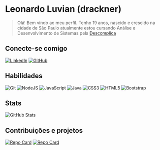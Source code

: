 # Leonardo Luvian (drackner)

> Olá! Bem vindo ao meu perfil. Tenho 19 anos, nascido e crescido na cidade de São Paulo atualmente estou cursando Análise e Desenvolvimento de Sistemas pela [Descomplica](https://descomplica.com.br/faculdade/)

## Conecte-se comigo
[![LinkedIn](https://img.shields.io/badge/LinkedIn-750075?style=for-the-badge&logo=linkedin&logoColor=white)](https://www.linkedin.com/in/leonardo-luvian) [![GitHub](https://img.shields.io/badge/GitHub-750075?style=for-the-badge&logo=github&logoColor=white)](https://github.com/dr4ckner)

## Habilidades
![Git](https://img.shields.io/badge/GIT-750075?style=for-the-badge&logo=git&logoColor=white) ![NodeJS](https://img.shields.io/badge/node.js-750075?style=for-the-badge&logo=node.js&logoColor=white) ![JavaScript](https://img.shields.io/badge/JavaScript-750075?style=for-the-badge&logo=javascript&logoColor=black) ![Java](https://img.shields.io/badge/java-750075.svg?style=for-the-badge&logo=openjdk&logoColor=white)
 ![CSS3](https://img.shields.io/badge/CSS3-750075?style=for-the-badge&logo=css3&logoColor=white) ![HTML5](https://img.shields.io/badge/HTML5-750075?style=for-the-badge&logo=html5&logoColor=white) ![Bootstrap](https://img.shields.io/badge/-boostrap-750075?style=for-the-badge&logo=bootstrap&labelColor=000)


## Stats
![GitHub Stats](https://github-readme-stats.vercel.app/api?username=Dr4ckner&theme=transparent&bg_color=363130&border_color=f7ddff&show_icons=true&icon_color=a2a6b4&title_color=f7ddff&text_color=f7ddff)

## Contribuições e projetos
[![Repo Card](https://github-readme-stats.vercel.app/api/pin/?username=Dr4ckner&repo=Site-Passagens&bg_color=363130&border_color=f7ddff&show_icons=true&icon_color=f7ddff&title_color=f7ddff&text_color=f7ddff)](https://github.com/Dr4ckner/Site-Passagens) [![Repo Card](https://github-readme-stats.vercel.app/api/pin/?username=Dr4ckner&repo=dio-lab-open-source&bg_color=363130&border_color=f7ddff&show_icons=true&icon_color=f7ddff&title_color=f7ddff&text_color=f7ddff)](https://github.com/Dr4ckner/dio-lab-open-source)